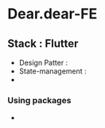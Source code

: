 # Dear.dear-FE

## Stack : Flutter
* Design Patter :
* State-management :
* 


### Using packages
* 
